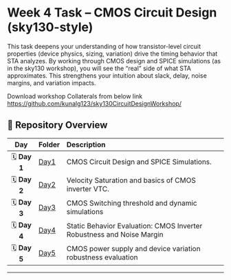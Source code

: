 # Week 4 Task – CMOS Circuit Design (sky130-style) 

This task deepens your understanding of how transistor-level circuit properties (device 
physics, sizing, variation) drive the timing behavior that STA analyzes. By working through 
CMOS design and SPICE simulations (as in the sky130 workshop), you will see the “real” 
side of what STA approximates. This strengthens your intuition about slack, delay, noise 
margins, and variation impacts. 

Download workshop Collaterals from below link 
https://github.com/kunalg123/sky130CircuitDesignWorkshop/

## 📘 Repository Overview  

| Day | Folder | Description |
|:--:|:--|:--|
| 🗓️ **Day 1** | [Day1](./Day1/README.md) | CMOS Circuit Design and SPICE Simulations. |
| 🗓️ **Day 2** | [Day2](./Day2/README.md) | Velocity Saturation and basics of CMOS inverter VTC. |
| 🗓️ **Day 3** | [Day3](./Day3/README.md) | CMOS Switching threshold and dynamic simulations |
| 🗓️ **Day 4** | [Day4](./Day4/README.md) | Static Behavior Evaluation: CMOS Inverter Robustness and Noise Margin |
| 🗓️ **Day 5** | [Day5](./Day5/README.md) | CMOS power supply and device variation robustness evaluation |

---
